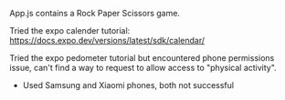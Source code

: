 App.js contains a Rock Paper Scissors game.

Tried the expo calender tutorial: https://docs.expo.dev/versions/latest/sdk/calendar/

Tried the expo pedometer tutorial but encountered phone permissions issue, can't find a way to request to allow access to "physical activity".
- Used Samsung and Xiaomi phones, both not successful
